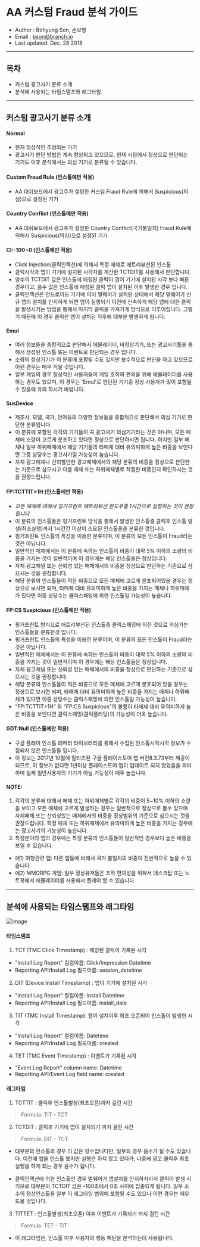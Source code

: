 # AA 커스텀 Fraud 분석 가이드

- Author : Bohyung Son, 손보형
- Email : bson@branch.io
- Last updated: Dec. 28 2018

---
## 목차
* 커스텀 광고사기 분류 소개
* 분석에 사용되는 타임스탬프와 래그타임

---
## 커스텀 광고사기 분류 소개

#### Normal
* 현재 정상적인 추정되는 기기
* 광고사기 판단 방법은 계속 향상되고 있으므로, 현재 시점에서 정상으로 판단되는 기기도 이후 분석에서는 의심 기기로 분류될 수 있습니다.

#### Custom Fraud Rule (인스톨에만 적용)
* AA 대쉬보드에서 광고주가 설정한 커스텀 Fraud Rule에 의해서 Suspicious(의심)으로 설정된 기기

#### Country Conflict (인스톨에만 적용)
* AA 대쉬보드에서 광고주가 설정한 Country Conflict(국가불일치) Fraud Rule에 의해서 Suspicious(의심)으로 설정된 기기

#### CI:-100~0 (인스톨에만 적용)
* Click Injection(클릭인젝션)에 의해서 특정 매체로 애트리뷰션된 인스톨
* 클릭시각과 앱이 기기에 설치된 시각차를 계산한 TCTDIT를 사용해서 판단합니다.
* 양수의 TCTDIT 값은 인스톨에 매칭된 클릭이 앱이 기기에 설치된 시각 보다 빠른 경우이고, 음수 값은 인스톨에 매칭된 클릭 앱이 설치된 이후 발생한 경우 입니다.
* 클릭인젝션은 안드로이드 기기에 이미 멀웨어가 설치된 상태에서 해당 멀웨어가 신규 앱의 설치를 인지하게 되면 앱이 실행되기 이전에 신속하게 해당 앱에 대한 클릭을 발생시키는 방법을 통해서 마지막 클릭을 가져가게 방식으로 이루어집니다. 그렇기 때문에 이 경우 클릭은 앱이 설치된 직후에 대부분 발생하게 됩니다.

#### Emul
* 여러 정보들을 종합적으로 판단해서 에뮬레이터, 비정상기기, 또는 광고사기툴을 통해서 생성된 인스톨 또는 이벤트로 판단되는 경우 입니다.
* 소량의 정상기기가 이 분류에 포함될 수도 있지만 보수적으로 판단을 하고 있으므로 이런 경우는 매우 적을 것입니다.
* 일부 게임의 경우 정상적인 사용자들이 게임 조작의 편의을 위해 에뮬레이터를 사용하는 경우도 있으며, 이 경우는 'Emul'로 판단된 기기중 정상 사용자가 많이 포함될 수 있음에 유의 하시기 바랍니다.

#### SusDevice
* 제조사, 모델, 국가, 언어등의 다양한 정보들을 종합적으로 판단해서 의심 기기로 판단한 분류입니다.
* 이 분류에 포함된 각각의 기기들이 꼭 광고사기 의심기기라는 것은 아니며, 모든 매체에 소량이 고르게 분포하고 있다면 정상으로 판단하시면 됩니다. 하지만 일부 매체나 일부 하위매체에서 해당 기기들의 타매체 대비 유의미하게 높은 비중을 보인다면 그중 상당수는 광고사기일 가능성이 높습니다.
* 자체 광고매체나 신뢰할만한 광고매체에서의 해당 분류의 비중을 정상으로 판단한는 기준으로 삼으시고 이를 매체 또는 하위매체별로 적절한 비중인지 확인하시는 것을 권장드립니다.

#### FP:TCTTIT>1H (인스톨에만 적용)
* *모든 매체에 대해서 핑거프린트 애트리뷰션 윈도우를 1시간으로 설정하는 것이 권장됩니다.*
* 이 분류의 인스톨들은 핑거프린트 방식을 통해서 발생한 인스톨중 클릭후 인스톨 발생(최초실행)까지 1시간간 이상이 소요된 인스톨을을 분류한 것입니다.
* 핑거프린트 인스톨의 특성을 이용한 분류이며, 이 분류의 모든 인스톨이 Fraud라는 것은 아닙니다.
* 일반적인 매체에서는 이 분류에 속하는 인스톨이 비중이 대략 5% 이하의 소량의 비중을 가지는 것이 일반적이며 이 경우에는 해당 인스톨들은 정상입니다.
* 자체 광고채널 또는 신뢰성 있는 매체에서의 비중을 정상으로 판단하는 기준으로 삼으시는 것을 권장합니다.
* 해당 분류의 인스톨들이 적은 비중으로 모든 매체에 고르게 분포되어있을 경우는 정상으로 보시면 되며, 타매체 대비 유의미하게 높은 비중을 가지는 매체나 하위매체가 있다면 이중 상당수는 클릭스패밍에 의한 인스톨일 가능성이 높습니다.

#### FP:CS Suspicious (인스톨에만 적용)
* 핑거프린트 방식으로 애트리뷰션된 인스톨중 클릭스패밍에 의한 것으로 의심가는 인스톨들을 분류한것 입니다.
* 핑거프린트 인스톨의 특성을 이용한 분류이며, 이 분류의 모든 인스톨이 Fraud라는 것은 아닙니다.
* 일반적인 매체에서는 이 분류에 속하는 인스톨이 비중이 대략 5% 이하의 소량의 비중을 가지는 것이 일반적이며 이 경우에는 해당 인스톨들은 정상입니다.
* 자체 광고채널 또는 신뢰성 있는 매체에서의 비중을 정상으로 판단하는 기준으로 삼으시는 것을 권장합니다.
* 해당 분류의 인스톨들이 적은 비중으로 모든 매체에 고르게 분포되어 있을 경우는 정상으로 보시면 되며, 타매체 대비 유의미하게 높은 비중을 가지는 매체나 하위매체가 있다면 이중 상당수는 클릭스패밍에 의한 인스톨일 가능성이 높습니다.
* "FP:TCTTIT>1H" 와 "FP:CS Suspicious"의 볼륨이 타매체 대비 유의미하게 높은 비중을 보인다면 클릭스패밍(클릭플러딩)의 가능성이 더욱 높습니다.

#### GDT:Null (인스톨에만 적용)
* 구글 플레이 인스톨 레퍼러 라이브러리를 통해서 수집된 인스톨시작시각 정보가 수집되지 않은 인스톨들 입니다.
* 이 정보는 2017년 10월에 릴리즈된 구글 플레이스토어 앱 버전8.3.73부터 제공이되므로, 이 정보가 없다면 1년이상 플레이스토어 앱이 업데이트 되지 않았음을 의미하며 실제 일반사용자의 기기가 아닐 가능성이 매우 높습니다.

#### NOTE:
1. 각각의 분류에 대해서 매체 또는 하위매체별로 각각의 비중이 5~10% 이하의 소량을 보이고 모든 매체에 고르게 발생하는 경우는 일반적으로 정상으로 볼수 있으며 자체매체 또는 신뢰성있는 매체에서의 비중을 정상범위의 기준으로 삼으시는 것을 권장드립니다. 특정 매체 또는 하위매체에서 유의미하게 높은 비중을 가지는 경우에는 광고사기의 가능성이 높습니다.
2. 특정분야의 앱의 경우에는 특정 분류의 인스톨들이 일반적인 경우보다 높은 비중을 보일 수 있습니다.
 * 예1) 여행관련 앱: 다른 앱들에 비해서 국가 불일치의 비중이 전반적으로 높을 수 있습니다.
 * 예2) MMORPG 게임: 일부 정상유저들은 조작 편의성을 위해서 데스크탑 또는 노트북에서 에뮬레이터를 사용해서 플레이 할 수 있습니다.

---
## 분석에 사용되는 타임스탬프와 래그타임

![image](https://github.com/bson-branch/guides/blob/master/images/dp_and_lags.png?raw=true)

#### 타임스탬프
1. TCT (TMC Click Timestamp) : 매칭된 클릭이 기록된 시각
 * "Install Log Report" 컬럼이름: Click/Impression Datetime
 * Reporting API/Install Log 필드이름: session_datetime


2. DIT (Device Install Timestamp) : 앱이 기기에 설치된 시각
  * "Install Log Report" 컬럼이름: Install Datetime
  * Reporting API/Install Log 필드이름: install_date


3. TIT (TMC Install Timestamp): 앱이 설치이후 최초 오픈되어 인스톨이 발생한 시각
 * "Install Log Report" 컬럼이름: Datetime
 * Reporting API/Install Log 필드이름: created


4. TET (TMC Event Timestamp) : 이벤트가 기록된 시각
 * "Event Log Report" column name: Datetime
 * Reporting API/Event Log field name: created


#### 래그타임
1. TCTTIT : 클릭후 인스톨발생(최초오픈)까지 걸린 시간
 > Formula: TIT - TCT

2. TCTDIT : 클릭후 기기에 앱이 설치되기 까지 걸린 시간
 > Formula: DIT - TCT

 * 대부분의 인스톨의 경우 이 값은 양수입니다만, 일부의 경우 음수가 될 수도 있습니다.
   이전에 앱을 인스톨 했지만 실행은 하지 않고 있다가, 나중에 광고 클릭후 최초실행을 하게 되는 경우 음수가 됩니다.

 * 클릭인젝션에 의한 인스톨인 경우 멀웨어가 앱설치를 인지하자마자 클릭이 발생 시키므로 대부분의 TCTDIT 값은 -100초에서 0초 사이에 집중되게 됩니다.
   일부 소수의 정상인스톨들 일부 이 래그타임 범위에 포함될 수도 있으나 이런 경우는 매우 드물 것입니다.

3. TITTET : 인스톨발생(최초오픈) 이후 이벤트가 기록되기 까지 걸린 시간
 > Formula: TET - TIT

 * 이 래그타임은, 인스톨 이후 사용자의 행동 패턴을 분석하는데 사용됩니다.

